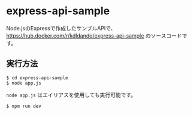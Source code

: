 # express-api-sample

Node.jsのExpressで作成したサンプルAPIで、
https://hub.docker.com/r/kdldando/express-api-sample のソースコードです。

## 実行方法

```
$ cd express-api-sample
$ node app.js
```

`node app.js` はエイリアスを使用しても実行可能です。

```
$ npm run dev
```
